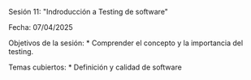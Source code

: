 Sesión 11: "Indroducción a Testing de software"

Fecha: 07/04/2025

Objetivos de la sesión:
	* Comprender el concepto y la importancia del testing.
	
Temas cubiertos:
	* Definición  y calidad de software 
